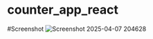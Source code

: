 # counter_app_react

#Screenshot
![Screenshot 2025-04-07 204628](https://github.com/user-attachments/assets/e242a711-ab5d-4db8-ba5d-1527044c8688)
